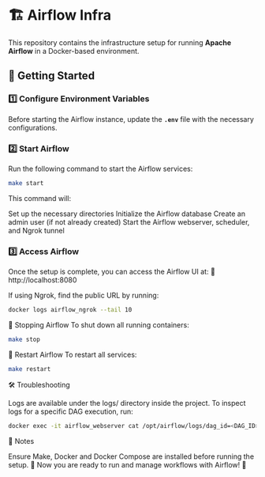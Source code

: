 # 🏗️ Airflow Infra

This repository contains the infrastructure setup for running **Apache Airflow** in a Docker-based environment.

## 🚀 Getting Started

### 1️⃣ Configure Environment Variables  
Before starting the Airflow instance, update the **`.env`** file with the necessary configurations.

### 2️⃣ Start Airflow  
Run the following command to start the Airflow services:

```sh
make start
```
This command will:

Set up the necessary directories
Initialize the Airflow database
Create an admin user (if not already created)
Start the Airflow webserver, scheduler, and Ngrok tunnel

### 3️⃣ Access Airflow
Once the setup is complete, you can access the Airflow UI at:
📌 http://localhost:8080

If using Ngrok, find the public URL by running:

```sh
docker logs airflow_ngrok --tail 10
```

🛑 Stopping Airflow
To shut down all running containers:

```sh
make stop
```

🔄 Restart Airflow
To restart all services:

```sh
make restart
```

🛠️ Troubleshooting

Logs are available under the logs/ directory inside the project.
To inspect logs for a specific DAG execution, run:

```sh
docker exec -it airflow_webserver cat /opt/airflow/logs/dag_id=<DAG_ID>/run_id=<RUN_ID>/task_id=<TASK_ID>/attempt=1.log
```
📌 Notes

Ensure Make, Docker and Docker Compose are installed before running the setup.
🎯 Now you are ready to run and manage workflows with Airflow! 🚀



